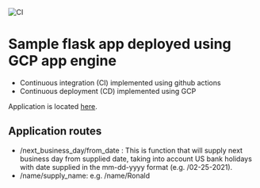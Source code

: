 ![CI](https://github.com/Rnhondova/gcp-flask-app/workflows/CI/badge.svg)

# Sample flask app deployed using GCP app engine
- Continuous integration (CI) implemented using github actions
- Continuous deployment (CD) implemented using GCP

Application is located [here](https://flask-app-gcp.ue.r.appspot.com).

## Application routes
- /next_business_day/from_date : This is function that will supply next business day from supplied date, taking into account US bank holidays with date supplied in the mm-dd-yyyy format (e.g. /02-25-2021).
- /name/supply_name: e.g. /name/Ronald
